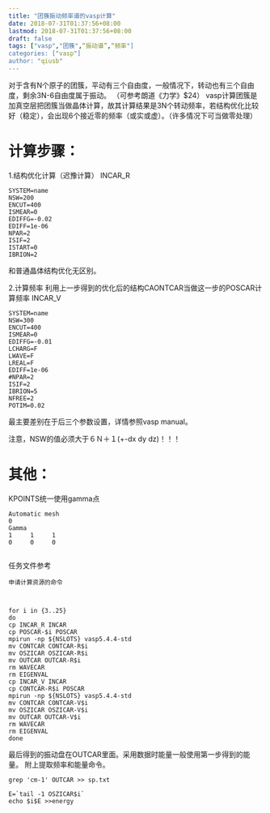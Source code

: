 ```yaml
---
title: "团簇振动频率谱的vasp计算"
date: 2018-07-31T01:37:56+08:00
lastmod: 2018-07-31T01:37:56+08:00
draft: false
tags: ["vasp","团簇",“振动谱”,“频率"]
categories: ["vasp"]
author: "qiusb"
---
```


对于含有N个原子的团簇，平动有三个自由度，一般情况下，转动也有三个自由度，剩余3N-6自由度属于振动。
（可参考朗道《力学》$24）
vasp计算团簇是加真空层把团簇当做晶体计算，故其计算结果是3N个转动频率，若结构优化比较好（稳定），会出现6个接近零的频率（或实或虚）。（许多情况下可当做零处理）
# 计算步骤：
1.结构优化计算（迟豫计算）
INCAR_R
```
SYSTEM=name
NSW=200
ENCUT=400
ISMEAR=0
EDIFFG=-0.02
EDIFF=1e-06
NPAR=2
ISIF=2
ISTART=0
IBRION=2

```
和普通晶体结构优化无区别。


2.计算频率
利用上一步得到的优化后的结构CAONTCAR当做这一步的POSCAR计算频率
INCAR_V
```
SYSTEM=name
NSW=300
ENCUT=400
ISMEAR=0
EDIFFG=-0.01
LCHARG=F
LWAVE=F
LREAL=F
EDIFF=1e-06
#NPAR=2
ISIF=2
IBRION=5
NFREE=2
POTIM=0.02
```
最主要差别在于后三个参数设置，详情参照vasp manual。


注意，NSW的值必须大于６Ｎ＋１(+-dx dy dz)！！！

# 其他：

KPOINTS统一使用gamma点
```
Automatic mesh
0
Gamma
1     1     1
0     0     0


```

任务文件参考
```
申请计算资源的命令



for i in {3..25}
do 
cp INCAR_R INCAR
cp POSCAR-$i POSCAR
mpirun -np ${NSLOTS} vasp5.4.4-std
mv CONTCAR CONTCAR-R$i
mv OSZICAR OSZICAR-R$i
mv OUTCAR OUTCAR-R$i
rm WAVECAR
rm EIGENVAL
cp INCAR_V INCAR
cp CONTCAR-R$i POSCAR
mpirun -np ${NSLOTS} vasp5.4.4-std
mv CONTCAR CONTCAR-V$i
mv OSZICAR OSZICAR-V$i
mv OUTCAR OUTCAR-V$i
rm WAVECAR
rm EIGENVAL
done
```

最后得到的振动盘在OUTCAR里面。采用数据时能量一般使用第一步得到的能量。
附上提取频率和能量命令。
```
grep 'cm-1' OUTCAR >> sp.txt

E=`tail -1 OSZICAR$i`
echo $i$E >>energy
```


